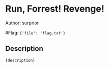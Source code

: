 # Run, Forrest! Revenge!
Author: surprior

#Flag: `{'file': 'flag.txt'}`
## Description
```
{description}
```

